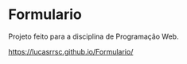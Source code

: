 # Formulario
Projeto feito para a disciplina de Programação Web.

https://lucasrrsc.github.io/Formulario/
